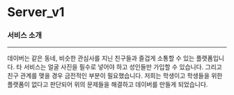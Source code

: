 # Server_v1

### 서비스 소개

---

데이버는 같은 동네, 비슷한 관심사를 지닌 친구들과 즐겁게 소통할 수 있는 플랫폼입니다.
타 서비스는 얼굴 사진을 필수로 넣어야 하고 성인들만 가입할 수 있습니다. 그리고 친구 관계를 맺을 경우 금전적인  부분이 필요했습니다. 저희는 학생이고 학생들을 위한 플랫폼이 없다고 판단되어 위의 문제들을 해결하고 데이버를 만들게 되었습니다.
